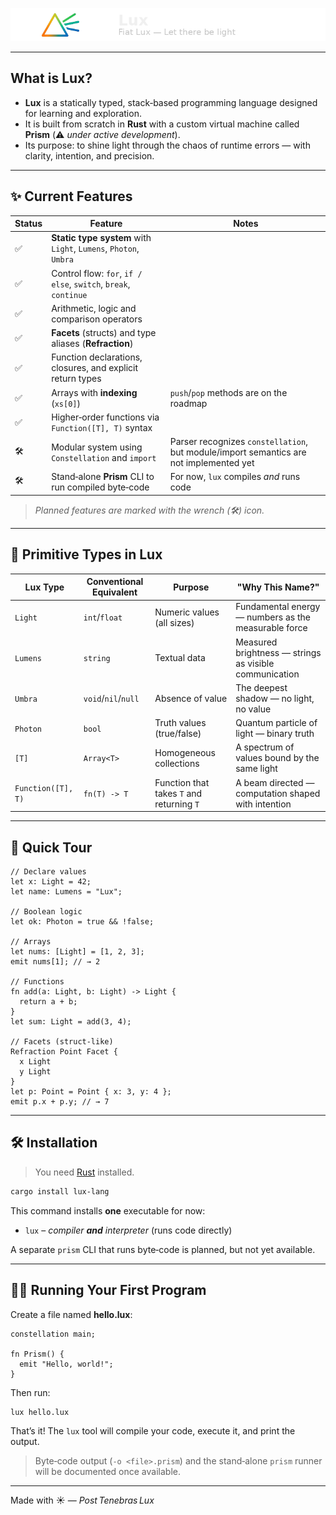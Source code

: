 <p align="center">
  <img src="assets/lux_header.png" alt="Lux Banner">
</p>

---

## What is Lux?

- **Lux** is a statically typed, stack‑based programming language designed for learning and exploration.
- It is built from scratch in **Rust** with a custom virtual machine called **Prism** (⚠️ _under active development_).
- Its purpose: to shine light through the chaos of runtime errors — with clarity, intention, and precision.

---

## ✨ Current Features

| Status | Feature                                                          | Notes                                                                                  |
| ------ | ---------------------------------------------------------------- | -------------------------------------------------------------------------------------- |
| ✅     | **Static type system** with `Light`, `Lumens`, `Photon`, `Umbra` |                                                                                        |
| ✅     | Control flow: `for`, `if / else`, `switch`, `break`, `continue`  |                                                                                        |
| ✅     | Arithmetic, logic and comparison operators                       |                                                                                        |
| ✅     | **Facets** (structs) and type aliases (**Refraction**)           |                                                                                        |
| ✅     | Function declarations, closures, and explicit return types       |                                                                                        |
| ✅     | Arrays with **indexing** (`xs[0]`)                               | `push`/`pop` methods are on the roadmap                                                |
| ✅     | Higher‑order functions via `Function([T], T)` syntax             |                                                                                        |
| 🛠️     | Modular system using `Constellation` and `import`                | Parser recognizes `constellation`, but module/import semantics are not implemented yet |
| 🛠️     | Stand‑alone **Prism** CLI to run compiled byte‑code              | For now, `lux` compiles _and_ runs code                                                |

> _Planned features are marked with the wrench (🛠️) icon._

---

## 🧪 Primitive Types in Lux

| Lux Type           | Conventional Equivalent | Purpose                                   | "Why This Name?"                                       |
| ------------------ | ----------------------- | ----------------------------------------- | ------------------------------------------------------ |
| `Light`            | `int`/`float`           | Numeric values (all sizes)                | Fundamental energy — numbers as the measurable force   |
| `Lumens`           | `string`                | Textual data                              | Measured brightness — strings as visible communication |
| `Umbra`            | `void`/`nil`/`null`     | Absence of value                          | The deepest shadow — no light, no value                |
| `Photon`           | `bool`                  | Truth values (true/false)                 | Quantum particle of light — binary truth               |
| `[T]`              | `Array<T>`              | Homogeneous collections                   | A spectrum of values bound by the same light           |
| `Function([T], T)` | `fn(T) -> T`            | Function that takes `T` and returning `T` | A beam directed — computation shaped with intention    |

---

## 🚀 Quick Tour

```lux
// Declare values
let x: Light = 42;
let name: Lumens = "Lux";

// Boolean logic
let ok: Photon = true && !false;

// Arrays
let nums: [Light] = [1, 2, 3];
emit nums[1]; // → 2

// Functions
fn add(a: Light, b: Light) -> Light {
  return a + b;
}
let sum: Light = add(3, 4);

// Facets (struct‑like)
Refraction Point Facet {
  x Light
  y Light
}
let p: Point = Point { x: 3, y: 4 };
emit p.x + p.y; // → 7
```

---

## 🛠 Installation

> You need [Rust](https://www.rust-lang.org/tools/install) installed.

```bash
cargo install lux-lang
```

This command installs **one** executable for now:

- `lux` – _compiler **and** interpreter_ (runs code directly)

A separate `prism` CLI that runs byte‑code is planned, but not yet available.

---

## 🏃‍♂️ Running Your First Program

Create a file named **hello.lux**:

```lux
constellation main;

fn Prism() {
  emit "Hello, world!";
}
```

Then run:

```bash
lux hello.lux
```

That’s it! The `lux` tool will compile your code, execute it, and print the output.

> Byte‑code output (`-o <file>.prism`) and the stand‑alone `prism` runner will be documented once available.

---

Made with ☀️ — _Post Tenebras Lux_
